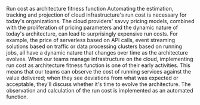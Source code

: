 Run cost as architecture fitness function
Automating the estimation, tracking and projection of cloud infrastructure's run cost is necessary for today's organizations. The cloud providers' savvy pricing models, combined with the proliferation of pricing parameters and the dynamic nature of today's architecture, can lead to surprisingly expensive run costs. For example, the price of serverless based on API calls, event streaming solutions based on traffic or data processing clusters based on running jobs, all have a dynamic nature that changes over time as the architecture evolves. When our teams manage infrastructure on the cloud, implementing run cost as architecture fitness function is one of their early activities. This means that our teams can observe the cost of running services against the value delivered; when they see deviations from what was expected or acceptable, they'll discuss whether it's time to evolve the architecture. The observation and calculation of the run cost is implemented as an automated function.
